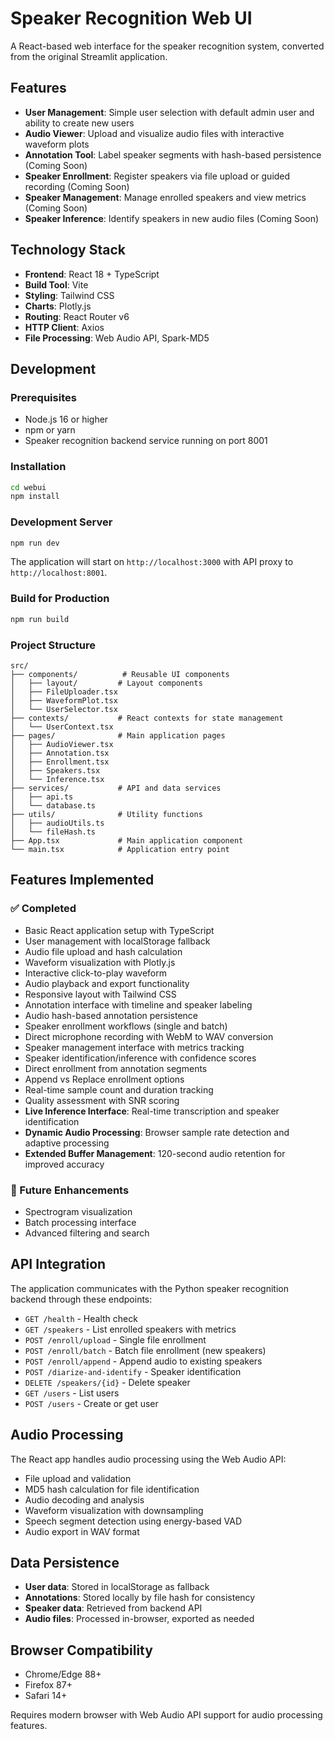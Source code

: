 # Speaker Recognition Web UI

A React-based web interface for the speaker recognition system, converted from the original Streamlit application.

## Features

- **User Management**: Simple user selection with default admin user and ability to create new users
- **Audio Viewer**: Upload and visualize audio files with interactive waveform plots
- **Annotation Tool**: Label speaker segments with hash-based persistence (Coming Soon)
- **Speaker Enrollment**: Register speakers via file upload or guided recording (Coming Soon)
- **Speaker Management**: Manage enrolled speakers and view metrics (Coming Soon)
- **Speaker Inference**: Identify speakers in new audio files (Coming Soon)

## Technology Stack

- **Frontend**: React 18 + TypeScript
- **Build Tool**: Vite
- **Styling**: Tailwind CSS
- **Charts**: Plotly.js
- **Routing**: React Router v6
- **HTTP Client**: Axios
- **File Processing**: Web Audio API, Spark-MD5

## Development

### Prerequisites

- Node.js 16 or higher
- npm or yarn
- Speaker recognition backend service running on port 8001

### Installation

```bash
cd webui
npm install
```

### Development Server

```bash
npm run dev
```

The application will start on `http://localhost:3000` with API proxy to `http://localhost:8001`.

### Build for Production

```bash
npm run build
```

### Project Structure

```
src/
├── components/          # Reusable UI components
│   ├── layout/         # Layout components
│   ├── FileUploader.tsx
│   ├── WaveformPlot.tsx
│   └── UserSelector.tsx
├── contexts/           # React contexts for state management
│   └── UserContext.tsx
├── pages/              # Main application pages
│   ├── AudioViewer.tsx
│   ├── Annotation.tsx
│   ├── Enrollment.tsx
│   ├── Speakers.tsx
│   └── Inference.tsx
├── services/           # API and data services
│   ├── api.ts
│   └── database.ts
├── utils/              # Utility functions
│   ├── audioUtils.ts
│   └── fileHash.ts
├── App.tsx             # Main application component
└── main.tsx            # Application entry point
```

## Features Implemented

### ✅ Completed
- Basic React application setup with TypeScript
- User management with localStorage fallback
- Audio file upload and hash calculation
- Waveform visualization with Plotly.js
- Interactive click-to-play waveform
- Audio playback and export functionality
- Responsive layout with Tailwind CSS
- Annotation interface with timeline and speaker labeling
- Audio hash-based annotation persistence
- Speaker enrollment workflows (single and batch)
- Direct microphone recording with WebM to WAV conversion
- Speaker management interface with metrics tracking
- Speaker identification/inference with confidence scores
- Direct enrollment from annotation segments
- Append vs Replace enrollment options
- Real-time sample count and duration tracking
- Quality assessment with SNR scoring
- **Live Inference Interface**: Real-time transcription and speaker identification
- **Dynamic Audio Processing**: Browser sample rate detection and adaptive processing
- **Extended Buffer Management**: 120-second audio retention for improved accuracy

### 🚧 Future Enhancements
- Spectrogram visualization
- Batch processing interface
- Advanced filtering and search

## API Integration

The application communicates with the Python speaker recognition backend through these endpoints:

- `GET /health` - Health check
- `GET /speakers` - List enrolled speakers with metrics
- `POST /enroll/upload` - Single file enrollment
- `POST /enroll/batch` - Batch file enrollment (new speakers)
- `POST /enroll/append` - Append audio to existing speakers
- `POST /diarize-and-identify` - Speaker identification
- `DELETE /speakers/{id}` - Delete speaker
- `GET /users` - List users
- `POST /users` - Create or get user

## Audio Processing

The React app handles audio processing using the Web Audio API:

- File upload and validation
- MD5 hash calculation for file identification
- Audio decoding and analysis
- Waveform visualization with downsampling
- Speech segment detection using energy-based VAD
- Audio export in WAV format

## Data Persistence

- **User data**: Stored in localStorage as fallback
- **Annotations**: Stored locally by file hash for consistency
- **Speaker data**: Retrieved from backend API
- **Audio files**: Processed in-browser, exported as needed

## Browser Compatibility

- Chrome/Edge 88+
- Firefox 87+
- Safari 14+

Requires modern browser with Web Audio API support for audio processing features.